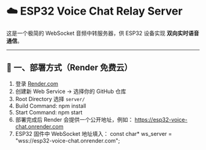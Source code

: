 # ☁️ ESP32 Voice Chat Relay Server

这是一个极简的 WebSocket 音频中转服务器，供 ESP32 设备实现 **双向实时语音通信**。

---

## 🚀 一、部署方式（Render 免费云）

1. 登录 [Render.com](https://render.com)
2. 创建新 Web Service → 选择你的 GitHub 仓库
3. Root Directory 选择 `server/`
4. Build Command: npm install
5. Start Command: npm start
6. 部署完成后 Render 会提供一个公开地址，例如：
   https://esp32-voice-chat.onrender.com
7. ESP32 固件中 WebSocket 地址填入：
    const char* ws_server = "wss://esp32-voice-chat.onrender.com";
